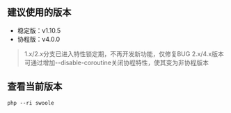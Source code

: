 ## 建议使用的版本
* 稳定版：v1.10.5
* 协程版：v4.0.0

>1.x/2.x分支已进入特性锁定期，不再开发新功能，仅修复BUG
>2.x/4.x版本可通过增加--disable-coroutine关闭协程特性，使其变为非协程版本

## 查看当前版本
`php --ri swoole`